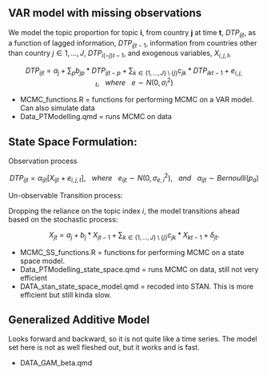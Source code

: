 
## VAR model with missing observations

We model the topic proportion for topic **i**, from country **j** at time **t**, $DTP_{ijt}$, as a function of lagged information, $DTP_{ijt-1}$, information from countries other than country $j\in 1,...,J$, $DTP_{i(-j)t-1}$, and exogenous variables, $X_{i,j,t}$,

<!-- $$DTP_{ijt} = a + b * DTP_{ijt-1} + c * DTP_{i(-j)t-1}   + d * X_{i,j,t} + f * Country \times Month_{j,t} + e$$ -->
$$DTP_{ijt} = a_j + \sum_pb_{jp} * DTP_{ijt-p} + \sum_{k\in \{1,...,J\} \setminus \{j\}}c_{jk} * DTP_{ikt-1}     + e_{i,j,t}, \ \ \ where\ \ \ e\sim N(0,\sigma^2_{i})$$

- MCMC_functions.R = functions for performing MCMC on a VAR model.  Can also simulate  data
- Data_PTModelling.qmd = runs MCMC on data


## State Space Formulation:

Observation process


$$DTP_{ijt} = \alpha_{ijt} \left[X_{ijt} + e_{i,j,t}\right], \ \ \ where\ \ \ e_{ijt}\sim N(0,\sigma^2_{e,i}), \ \ \ and \ \ \ \alpha_{ijt} \sim Bernoulli(p_a)$$

 Un-observable Transition process:

Dropping the reliance on the topic index _i_, the model transitions ahead based on the  stochastic process: 

$$X_{jt} = a_j+b_{j} * X_{jt-1} + \sum_{k\in \{1,...,J\} \setminus \{j\}}c_{jk} * X_{kt-1}+ \delta_{jt}.$$

- MCMC_SS_functions.R = functions for performing MCMC on a state space model.  
- Data_PTModelling_state_space.qmd = runs MCMC on data, still not very efficient
- DATA_stan_state_space_model.qmd = recoded into STAN.  This is more efficient but still kinda slow.



## Generalized Additive Model

Looks forward and backward, so it is not quite like a time series.  The model set here is not as well fleshed out, but it works and is fast.

- DATA_GAM_beta.qmd



